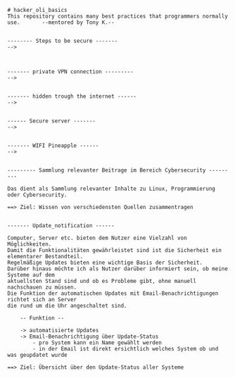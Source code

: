     # hacker_oli_basics
    This repository contains many best practices that programmers normally use.       --mentored by Tony K.--


    -------- Steps to be secure -------
    -->



    ------- private VPN connection ---------
    -->


    ------- hidden trough the internet ------
    -->


    ------ Secure server -------
    -->


    ------- WIFI Pineapple ------
    -->


    --------- Sammlung relevanter Beitrage im Bereich Cybersecurity ---------

    Das dient als Sammlung relevanter Inhalte zu Linux, Programmierung oder Cybersecurity.

    ==> Ziel: Wissen von verschiedensten Quellen zusammentragen


    ------- Update_notification ------

    Computer, Server etc. bieten dem Nutzer eine Vielzahl von Möglichkeiten. 
    Damit die Funktionalitäten gewährleistet sind ist die Sicherheit ein elementarer Bestandteil.
    Regelmäßige Updates bieten eine wichtige Basis der Sicherheit.
    Darüber hinaus möchte ich als Nutzer darüber informiert sein, ob meine Systeme auf dem
    aktuellsten Stand sind und ob es Probleme gibt, ohne manuell nachschauen zu müssen.
    Die Funktion der automatischen Updates mit Email-Benachrichtigungen richtet sich an Server
    die rund um die Uhr angeschaltet sind.

        -- Funktion --

        -> automatisierte Updates
        -> Email-Benachrichtigung über Update-Status
            - pro System kann ein Name gewählt werden
            - in der Email ist direkt ersichtlich welches System ob und was geupdatet wurde

    ==> Ziel: Übersicht über den Update-Status aller Systeme
